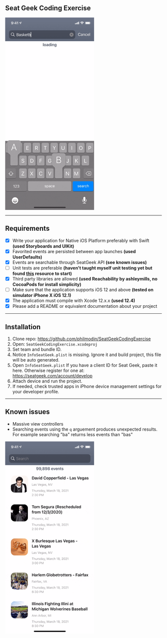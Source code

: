 ## Seat Geek Coding Exercise
<img src="SeatGeekFavorite.gif" alt="SeatGeekFavorite" height="619" />

---
## Requirements 

- [x] Write your application for Native iOS Platform preferably with Swift **(used Storyboards and UIKit)**
- [x] Favorited events are persisted between app launches **(used UserDefaults)**
- [x] Events are searchable through SeatGeek API **(see known issues)**
- [ ] Unit tests are preferable **(haven't taught myself unit testing yet but found [this](https://www.hackingwithswift.com/articles/94/how-to-refactor-your-app-to-add-unit-tests) resource to start)**
- [x] Third party libraries are allowed **(used Reachability by ashleymills, no CocoaPods for install simplicity)**
- [ ] Make sure that the application supports iOS 12 and above **(tested on simulator iPhone X iOS 12.1)**
- [x] The application must compile with Xcode 12.x.x **(used 12.4)**
- [x] Please add a README or equivalent documentation about your project

---
## Installation

1. Clone repo: https://github.com/philmodin/SeatGeekCodingExercise
2. Open: `SeatGeekCodingExercise.xcodeproj`
3. Set team and bundle ID.
4. Notice `InfoSeatGeek.plist` is missing. Ignore it and build project, this file will be auto generated.
5. Open `InfoSeatGeek.plist` If you have a client ID for Seat Geek, paste it here. Otherwise register for one at: https://seatgeek.com/account/develop
6. Attach device and run the project.
7. If needed, check trusted apps in iPhone device management settings for your developer profile.

---
## Known issues

- Massive view controllers
- Searching events using the `q` arguement produces unexpected results. For example searching "ba" returns less events than "bas"
<img src="SeatGeekSearch.gif" alt="SeatGeekSearch" height="619" />